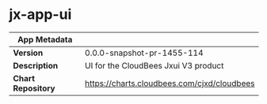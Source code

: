 # jx-app-ui

|App Metadata||
|---|---|
| **Version** | 0.0.0-snapshot-pr-1455-114 |
| **Description** | UI for the CloudBees Jxui V3 product |
| **Chart Repository** | https://charts.cloudbees.com/cjxd/cloudbees |
